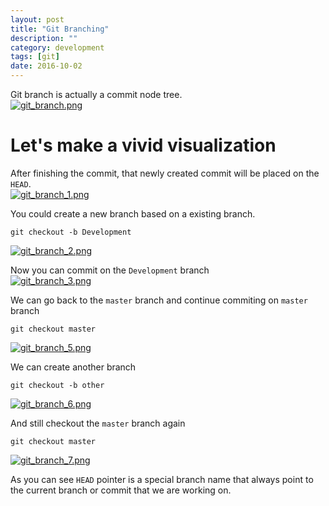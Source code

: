 ```yaml
---
layout: post
title: "Git Branching"
description: ""
category: development
tags: [git]
date: 2016-10-02
---
```


Git branch is actually a commit node tree.  
[![git_branch.png](https://i.postimg.cc/LXR4hCcT/git_branch.png)](https://i.postimg.cc/LXR4hCcT/git_branch.png)  


# Let's make a vivid visualization

After finishing the commit, that newly created commit will be placed on the `HEAD`.  
[![git_branch_1.png](https://i.postimg.cc/qR0n0Gjf/git_branch_1.png)](https://postimg.cc/d7HDjrbn)  

You could create a new branch based on a existing branch.  

    git checkout -b Development

[![git_branch_2.png](https://i.postimg.cc/DZFCDLG0/git_branch_2.png)](https://postimg.cc/Jy6cHyPC)  

Now you can commit on the `Development` branch  
[![git_branch_3.png](https://i.postimg.cc/FRN4Zfsg/git_branch_3.png)](https://postimg.cc/06WF5ySb)  

We can go back to the `master` branch and continue commiting on `master` branch  

    git checkout master

[![git_branch_5.png](https://i.postimg.cc/qR4N3MPW/git_branch_5.png)](https://postimg.cc/XZ1NM37g)  


We can create another branch  

    git checkout -b other

[![git_branch_6.png](https://i.postimg.cc/Twfc3xC3/git_branch_6.png)](https://postimg.cc/CZr8cW33)  


And still checkout the `master` branch again  

    git checkout master

[![git_branch_7.png](https://i.postimg.cc/63tDJDZd/git_branch_7.png)](https://postimg.cc/WDY90YX3)  

As you can see `HEAD` pointer is a special branch name that always point to the current branch or commit that we are working on.

